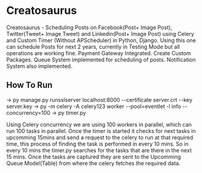 # Creatosaurus
Creatosaurus - Scheduling Posts on Facebook(Post+ Image Post), Twitter(Tweet+ Image Tweet) and Linkedin(Post+ Image Post) using Celery and Custom Timer (Without APScheduler) in Python, Django. Using this one can schedule Posts for next 2 years, currently in Testing Mode but all operations are working fine.
Payment Gateway Integrated.
Create Custom Packages.
Queue System implemented for scheduling of posts.
Notification System also implemented.

## How To Run 
-> py manage.py runsslserver localhost:8000 --certificate server.crt --key server.key
 -> py -m celery -A celery123 worker --pool=eventlet -l info  --concurrency=100
-> py timer.py

Using Celery concurrency we are using 100 workers in parallel, which can run 100 tasks in parallel. Once the timer is started it checks for next tasks in upcomming 15mins and send a request to the celery to run at that required time, this process of finding the task is performed in every 10 mins. So in every 10 mins the timer.py searches for the tasks that are there in the next 15 mins. Once the tasks are captured they are sent to the Upcomming Queue Model(Table) from where the celery fetches the required data.
